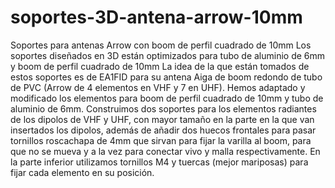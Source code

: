 # soportes-3D-antena-arrow-10mm
Soportes para antenas Arrow con boom de perfil cuadrado de 10mm
Los soportes diseñados en 3D están optimizados para tubo de aluminio de 6mm y boom de perfil cuadrado de 10mm
La idea de la que están tomados de estos soportes es de EA1FID para su antena Aiga de boom redondo de tubo de PVC (Arrow de 4 elementos en VHF y 7 en UHF).
Hemos adaptado y modificado los elementos para boom de perfil cuadrado de 10mm y tubo de aluminio de 6mm.
Construimos dos soportes para los elementos radiantes de los dipolos de VHF y UHF, con mayor tamaño en la parte en la que van insertados los dipolos,
además de añadir dos huecos frontales para pasar tornillos roscachapa de 4mm que sirvan para fijar la varilla al boom, para que no se mueva y a la vez
para conectar vivo y malla respectivamente.
En la parte inferior utilizamos tornillos M4 y tuercas (mejor mariposas) para fijar cada elemento en su posición.
